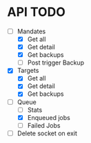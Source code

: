 # API TODO

- [ ] Mandates
    - [x] Get all
    - [x] Get detail
    - [x] Get backups
    - [ ] Post trigger Backup
- [x] Targets
    - [x] Get all
    - [x] Get detail
    - [x] Get backups
- [ ] Queue
    - [ ] Stats
    - [x] Enqueued jobs
    - [ ] Failed Jobs

- [ ] Delete socket on exit
